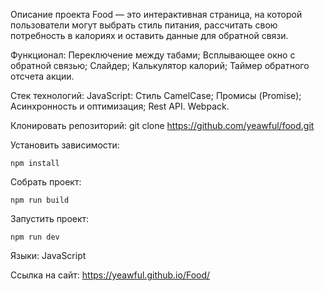 Описание проекта
Food — это интерактивная страница, на которой пользователи могут выбрать стиль питания, рассчитать свою потребность в калориях и оставить данные для обратной связи.

Функционал:
Переключение между табами;
Всплывающее окно с обратной связью;
Cлайдер;
Калькулятор калорий;
Таймер обратного отсчета акции.

Стек технологий:
JavaScript:
Стиль CamelCase;
Промисы (Promise);
Асинхронность и оптимизация;
Rest API.
Webpack.

Клонировать репозиторий:
git clone https://github.com/yeawful/food.git

Установить зависимости:
```
npm install
```

Собрать проект:
```
npm run build
```

Запустить проект:
```
npm run dev
```

Языки:
JavaScript

Ссылка на сайт:
https://yeawful.github.io/Food/
